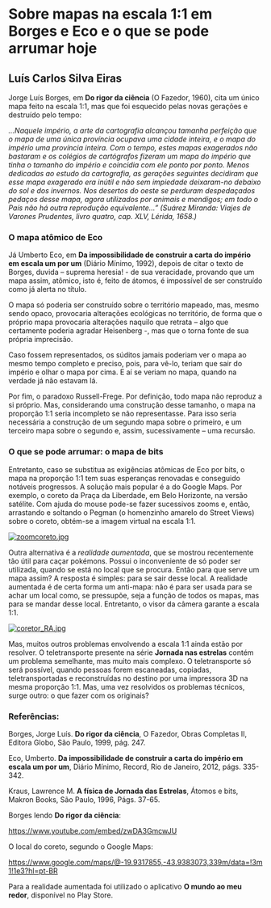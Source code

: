 # Sobre mapas na escala 1:1 em Borges e Eco e o que se pode arrumar hoje 

## Luís Carlos Silva Eiras

Jorge Luís Borges, em **Do rigor da ciência** (O Fazedor, 1960), cita um único mapa feito na escala 1:1, mas que foi esquecido pelas novas gerações e destruído pelo tempo: 

*…Naquele império, a arte da cartografia alcançou tamanha perfeição que o mapa de uma única província ocupava uma cidade inteira, e o mapa do império uma província inteira. Com o tempo, estes mapas exagerados não bastaram e os colégios de cartógrafos fizeram um mapa do império que tinha o tamanho do império e coincidia com ele ponto por ponto. Menos dedicadas ao estudo da cartografia, as gerações seguintes decidiram que esse mapa exagerado era inútil e não sem impiedade deixaram-no debaixo do sol e dos invernos. Nos desertos do oeste se perduram despedaçados pedaços desse mapa, agora utilizados por animais e mendigos; em todo o País não há outra reprodução equivalente…” (Suárez Miranda: Viajes de Varones Prudentes, livro quatro, cap. XLV, Lérida, 1658.)*

### O mapa atômico de Eco 

Já Umberto Eco, em **Da impossibilidade de construir a carta do império em escala um por um** (Diário Mínimo, 1992), depois de citar o texto de Borges, duvida – suprema heresia! - de sua veracidade, provando que um mapa assim, atômico, isto é, feito de átomos, é impossível de ser construído como já alerta no título.

O mapa só poderia ser construído sobre o território mapeado, mas, mesmo sendo opaco, provocaria alterações ecológicas no território, de forma que o próprio mapa provocaria alterações naquilo que retrata – algo que certamente poderia agradar Heisenberg -, mas que o torna fonte de sua própria imprecisão. 

Caso fossem representados, os súditos jamais poderiam ver o mapa ao mesmo tempo completo e preciso, pois, para vê-lo, teriam que sair do império e olhar o mapa por cima. E aí se veriam no mapa, quando na verdade já não estavam lá.

Por fim, o paradoxo Russell-Frege. Por definição, todo mapa não reproduz a si próprio. Mas, considerando uma construção desse tamanho, o mapa na proporção 1:1 seria incompleto se não representasse. Para isso seria necessária a construção de um segundo mapa sobre o primeiro, e um terceiro mapa sobre o segundo e, assim, sucessivamente – uma recursão. 

### O que se pode arrumar: o mapa de bits

Entretanto, caso se substitua as exigências atômicas de Eco por bits, o mapa na proporção 1:1 tem suas esperanças renovadas e conseguido notáveis progressos.  A solução mais popular é a do Google Maps. Por exemplo, o coreto da Praça da Liberdade, em Belo Horizonte, na versão satélite. Com ajuda do mouse pode-se fazer sucessivos zooms e, então, arrastando e soltando o Pegman (o homenzinho amarelo do Street Views) sobre o coreto, obtém-se a imagem virtual na escala 1:1.  

[![zoomcoreto.jpg](https://s20.postimg.org/so7vvf5p9/zoomcoreto.jpg)](https://postimg.org/image/9vw0ru9ax/)


Outra alternativa é a *realidade aumentada*, que se mostrou recentemente tão útil para caçar pokémons.  Possui o inconveniente de só poder ser utilizada, quando se está no local que se procura.  Então para que serve um mapa assim? A resposta é simples: para se sair desse local. A realidade aumentada é de certa forma um anti-mapa: não é para ser usada para se achar um local como, se pressupõe, seja a função de todos os mapas, mas para se mandar desse local. Entretanto, o visor da câmera garante a escala 1:1. 

[![coretor_RA.jpg](https://s26.postimg.org/3t7ayoqh5/coretor_RA.jpg)](https://postimg.org/image/45yp4v8qt/)

Mas, muitos outros problemas envolvendo a escala 1:1 ainda estão por resolver. O teletransporte presente na série **Jornada nas estrelas** contém um problema semelhante, mas muito mais complexo. O teletransporte só será possível, quando pessoas forem escaneadas, copiadas, teletransportadas e reconstruídas no destino por uma impressora 3D na mesma proporção 1:1. Mas, uma vez resolvidos os problemas técnicos, surge outro: o que fazer com os originais? 

### Referências: 

Borges, Jorge Luís. **Do rigor da ciência**, O Fazedor, Obras Completas II, Editora Globo, São Paulo, 1999, pág. 247.

Eco, Umberto. **Da impossibilidade de construir a carta do império em escala um por um**, Diário Mínimo, Record, Rio de Janeiro, 2012, págs. 335-342.

Kraus, Lawrence M. **A física de Jornada das Estrelas**, Átomos e bits, Makron Books, São Paulo, 1996, Págs. 37-65. 

Borges lendo **Do rigor da ciência**:

https://www.youtube.com/embed/zwDA3GmcwJU 

O local do coreto, segundo o Google Maps: 

https://www.google.com/maps/@-19.9317855,-43.9383073,339m/data=!3m1!1e3?hl=pt-BR

Para a realidade aumentada foi utilizado o aplicativo **O mundo ao meu redor**, disponível no Play Store.
